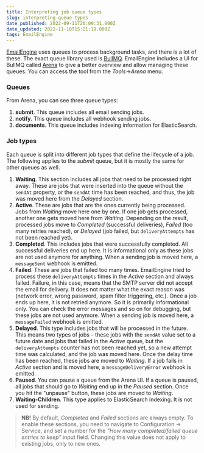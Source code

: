 ```yaml
---
title: Interpreting job queue types
slug: interpreting-queue-types
date_published: 2022-09-11T20:09:31.000Z
date_updated: 2022-11-18T15:21:18.000Z
tags: EmailEngine
---
```


[EmailEngine](https://emailengine.app/) uses queues to process background tasks, and there is a lot of these. The exact queue library used is [BullMQ](https://docs.bullmq.io/). EmailEngine includes a UI for BullMQ called [Arena](https://github.com/bee-queue/arena) to give a better overview and allow managing these queues. You can access the tool from the *Tools*->*Arena* menu.

### Queues

From Arena, you can see three queue types:

1. **submit**. This queue includes all email sending jobs.
2. **notify**. This queue includes all webhook sending jobs.
3. **documents**. This queue includes indexing information for ElasticSearch.

### Job types

Each queue is split into different job types that define the lifecycle of a job. The following applies to the *submit* queue, but it is mostly the same for other queues as well.

1. **Waiting**. This section includes all jobs that need to be processed right away. These are jobs that were inserted into the queue without the `sendAt` property, or the `sendAt` time has been reached, and thus, the job was moved here from the *Delayed* section.
2. **Active**. These are jobs that are the ones currently being processed. Jobs from *Waiting* move here one by one. If one job gets processed, another one gets moved here from *Waiting*. Depending on the result, processed jobs move to *Completed* (successful deliveries), *Failed* (too many retries reached), or *Delayed* (job failed, but `deliveryAttempts` has not been reached yet).
3. **Completed**. This includes jobs that were successfully completed. All successful deliveries end up here. It is informational only as these jobs are not used anymore for anything. When a sending job is moved here, a `messageSent` webhook is emitted.
4. **Failed**. These are jobs that failed too many times. EmailEngine tried to process these `deliveryAttempts` times in the *Active* section and always failed. Failure, in this case, means that the SMTP server did not accept the email for delivery. It does not matter what the exact reason was (network error, wrong password, spam filter triggering, etc.). Once a job ends up here, it is not retried anymore. So it is primarily informational only. You can check the error messages and so on for debugging, but these jobs are not used anymore. When a sending job is moved here, a `messageFailed` webhook is emitted.
5. **Delayed**. This type includes jobs that will be processed in the future. This means two types of jobs – these jobs with the `sendAt` value set to a future date and jobs that failed in the *Active* queue, but the `deliveryAttempts` counter has not been reached yet, so a new attempt time was calculated, and the job was moved here. Once the delay time has been reached, these jobs are moved to *Waiting*. If a job fails in *Active* section and is moved here, a `messageDeliveryError` webhook is emitted.
6. **Paused**. You can pause a queue from the Arena UI. If a queue is paused, all jobs that should go to *Waiting* end up in the *Paused* section. Once you hit the "unpause" button, these jobs are moved to *Waiting*.
7. **Waiting-Children**. This type applies to ElasticSearch indexing. It is not used for sending.

> **NB!** By default, *Completed* and *Failed* sections are always empty. To enable these sections, you need to navigate to Configuration -> Service, and set a number for the *"How many completed/failed queue entries to keep"* input field. Changing this value does not apply to existing jobs, only to new ones.
